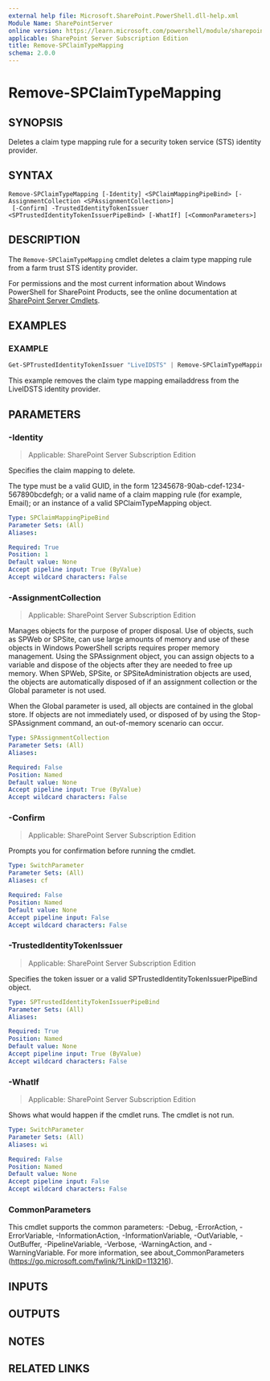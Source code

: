 ```yaml
---
external help file: Microsoft.SharePoint.PowerShell.dll-help.xml
Module Name: SharePointServer
online version: https://learn.microsoft.com/powershell/module/sharepoint-server/remove-spclaimtypemapping
applicable: SharePoint Server Subscription Edition
title: Remove-SPClaimTypeMapping
schema: 2.0.0
---
```


# Remove-SPClaimTypeMapping

## SYNOPSIS
Deletes a claim type mapping rule for a security token service (STS) identity provider.

## SYNTAX

```
Remove-SPClaimTypeMapping [-Identity] <SPClaimMappingPipeBind> [-AssignmentCollection <SPAssignmentCollection>]
 [-Confirm] -TrustedIdentityTokenIssuer <SPTrustedIdentityTokenIssuerPipeBind> [-WhatIf] [<CommonParameters>]
```

## DESCRIPTION
The `Remove-SPClaimTypeMapping` cmdlet deletes a claim type mapping rule from a farm trust STS identity provider.

For permissions and the most current information about Windows PowerShell for SharePoint Products, see the online documentation at [SharePoint Server Cmdlets](https://learn.microsoft.com/powershell/sharepoint/sharepoint-server/sharepoint-server-cmdlets).

## EXAMPLES

### EXAMPLE
```powershell
Get-SPTrustedIdentityTokenIssuer "LiveIDSTS" | Remove-SPClaimTypeMapping "http://schemas.xmlsoap.org/ws/2005/05/identity/claims/emailaddress"
```

This example removes the claim type mapping emailaddress from the LiveIDSTS identity provider.

## PARAMETERS

### -Identity

> Applicable: SharePoint Server Subscription Edition

Specifies the claim mapping to delete.

The type must be a valid GUID, in the form 12345678-90ab-cdef-1234-567890bcdefgh; or a valid name of a claim mapping rule (for example, Email); or an instance of a valid SPClaimTypeMapping object.

```yaml
Type: SPClaimMappingPipeBind
Parameter Sets: (All)
Aliases:

Required: True
Position: 1
Default value: None
Accept pipeline input: True (ByValue)
Accept wildcard characters: False
```

### -AssignmentCollection

> Applicable: SharePoint Server Subscription Edition

Manages objects for the purpose of proper disposal. Use of objects, such as SPWeb or SPSite, can use large amounts of memory and use of these objects in Windows PowerShell scripts requires proper memory management. Using the SPAssignment object, you can assign objects to a variable and dispose of the objects after they are needed to free up memory. When SPWeb, SPSite, or SPSiteAdministration objects are used, the objects are automatically disposed of if an assignment collection or the Global parameter is not used.

When the Global parameter is used, all objects are contained in the global store. If objects are not immediately used, or disposed of by using the Stop-SPAssignment command, an out-of-memory scenario can occur.

```yaml
Type: SPAssignmentCollection
Parameter Sets: (All)
Aliases:

Required: False
Position: Named
Default value: None
Accept pipeline input: True (ByValue)
Accept wildcard characters: False
```

### -Confirm

> Applicable: SharePoint Server Subscription Edition

Prompts you for confirmation before running the cmdlet.

```yaml
Type: SwitchParameter
Parameter Sets: (All)
Aliases: cf

Required: False
Position: Named
Default value: None
Accept pipeline input: False
Accept wildcard characters: False
```

### -TrustedIdentityTokenIssuer

> Applicable: SharePoint Server Subscription Edition

Specifies the token issuer or a valid SPTrustedIdentityTokenIssuerPipeBind object.

```yaml
Type: SPTrustedIdentityTokenIssuerPipeBind
Parameter Sets: (All)
Aliases:

Required: True
Position: Named
Default value: None
Accept pipeline input: True (ByValue)
Accept wildcard characters: False
```

### -WhatIf

> Applicable: SharePoint Server Subscription Edition

Shows what would happen if the cmdlet runs.
The cmdlet is not run.

```yaml
Type: SwitchParameter
Parameter Sets: (All)
Aliases: wi

Required: False
Position: Named
Default value: None
Accept pipeline input: False
Accept wildcard characters: False
```

### CommonParameters
This cmdlet supports the common parameters: -Debug, -ErrorAction, -ErrorVariable, -InformationAction, -InformationVariable, -OutVariable, -OutBuffer, -PipelineVariable, -Verbose, -WarningAction, and -WarningVariable. For more information, see about_CommonParameters (https://go.microsoft.com/fwlink/?LinkID=113216).

## INPUTS

## OUTPUTS

## NOTES

## RELATED LINKS
